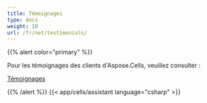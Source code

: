 ```yaml
---
title: Témoignages
type: docs
weight: 10
url: /fr/net/testimonials/
---
```


{{% alert color="primary" %}}

Pour les témoignages des clients d'Aspose.Cells, veuillez consulter :

[Témoignages](https://downloads.aspose.com/corporate/case-studies/aspose.cells/)

{{% /alert %}}
{{< app/cells/assistant language="csharp" >}}
